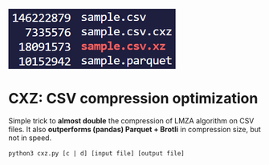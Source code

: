 ![Naive Comparison](naive-size-comp.png "Naive Comparison")
# CXZ: CSV compression optimization
Simple trick to **almost double** the compression of LMZA algorithm on CSV files. It also **outperforms (pandas) Parquet + Brotli** in compression size, but not in speed.
```
python3 cxz.py [c | d] [input file] [output file]
```
